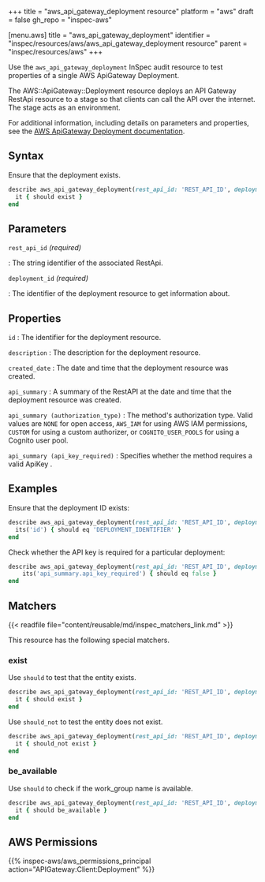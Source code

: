 +++
title = "aws_api_gateway_deployment resource"
platform = "aws"
draft = false
gh_repo = "inspec-aws"

[menu.aws]
title = "aws_api_gateway_deployment"
identifier = "inspec/resources/aws/aws_api_gateway_deployment resource"
parent = "inspec/resources/aws"
+++

Use the `aws_api_gateway_deployment` InSpec audit resource to test properties of a single AWS ApiGateway Deployment.

The AWS::ApiGateway::Deployment resource deploys an API Gateway RestApi resource to a stage so that clients can call the API over the internet. The stage acts as an environment.

For additional information, including details on parameters and properties, see the [AWS ApiGateway Deployment documentation](https://docs.aws.amazon.com/AWSCloudFormation/latest/UserGuide/aws-resource-apigateway-deployment.html).

## Syntax

Ensure that the deployment exists.

```ruby
describe aws_api_gateway_deployment(rest_api_id: 'REST_API_ID', deployment_id: 'DEPLOYMENT_ID') do
  it { should exist }
end
```

## Parameters

`rest_api_id` _(required)_

: The string identifier of the associated RestApi.

`deployment_id` _(required)_

: The identifier of the deployment resource to get information about.

## Properties

`id`
: The identifier for the deployment resource.

`description`
: The description for the deployment resource.

`created_date`
: The date and time that the deployment resource was created.

`api_summary`
: A summary of the RestAPI at the date and time that the deployment resource was created.

`api_summary (authorization_type)`
: The method's authorization type. Valid values are `NONE` for open access, `AWS_IAM` for using AWS IAM permissions, `CUSTOM` for using a custom authorizer, or `COGNITO_USER_POOLS` for using a Cognito user pool.

`api_summary (api_key_required)`
: Specifies whether the method requires a valid ApiKey .

## Examples

Ensure that the deployment ID exists:

```ruby
describe aws_api_gateway_deployment(rest_api_id: 'REST_API_ID', deployment_id: 'DEPLOYMENT_ID') do
  its('id') { should eq 'DEPLOYMENT_IDENTIFIER' }
end
```

Check whether the API key is required for a particular deployment:

```ruby
describe aws_api_gateway_deployment(rest_api_id: 'REST_API_ID', deployment_id: 'DEPLOYMENT_ID') do
    its('api_summary.api_key_required') { should eq false }
end
```

## Matchers

{{< readfile file="content/reusable/md/inspec_matchers_link.md" >}}

This resource has the following special matchers.

### exist

Use `should` to test that the entity exists.

```ruby
describe aws_api_gateway_deployment(rest_api_id: 'REST_API_ID', deployment_id: 'DEPLOYMENT_ID') do
  it { should exist }
end
```

Use `should_not` to test the entity does not exist.

```ruby
describe aws_api_gateway_deployment(rest_api_id: 'REST_API_ID', deployment_id: 'DEPLOYMENT_ID') do
  it { should_not exist }
end
```

### be_available

Use `should` to check if the work_group name is available.

```ruby
describe aws_api_gateway_deployment(rest_api_id: 'REST_API_ID', deployment_id: 'DEPLOYMENT_ID') do
  it { should be_available }
end
```

## AWS Permissions

{{% inspec-aws/aws_permissions_principal action="APIGateway:Client:Deployment" %}}
